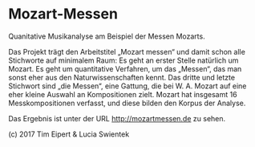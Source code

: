 # Mozart-Messen

Quanitative Musikanalyse am Beispiel der Messen Mozarts. 

Das Projekt trägt den Arbeitstitel „Mozart messen“ und damit schon alle Stichworte auf minimalem Raum: Es geht an erster Stelle natürlich um Mozart. Es geht um quantitative Verfahren, um das „Messen“, das man sonst eher aus den Naturwissenschaften kennt. 
Das dritte und letzte Stichwort sind „die Messen“, eine Gattung, die bei W. A. Mozart auf eine eher kleine Auswahl an Kompositionen zielt. Mozart hat insgesamt 16 Messkompositionen verfasst, und diese bilden den Korpus der Analyse.

Das Ergebnis ist unter der URL
http://mozartmessen.de
zu sehen.

(c) 2017 Tim Eipert & Lucia Swientek

